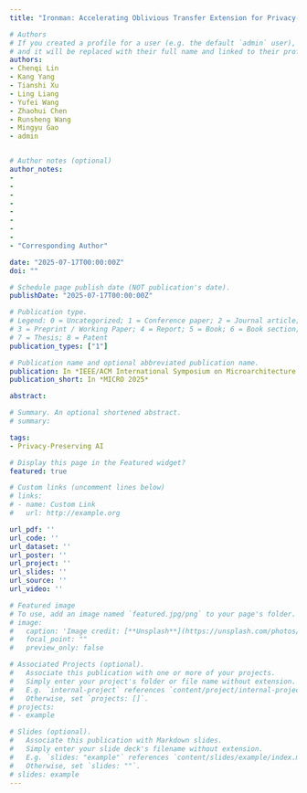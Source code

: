 ```yaml
---
title: "Ironman: Accelerating Oblivious Transfer Extension for Privacy-Preserving AI with Near-Memory Processing"

# Authors
# If you created a profile for a user (e.g. the default `admin` user), write the username (folder name) here 
# and it will be replaced with their full name and linked to their profile.
authors:
- Chenqi Lin
- Kang Yang
- Tianshi Xu
- Ling Liang
- Yufei Wang
- Zhaohui Chen
- Runsheng Wang
- Mingyu Gao
- admin


# Author notes (optional)
author_notes:
-
-
-
-
-
-
-
-
- "Corresponding Author"

date: "2025-07-17T00:00:00Z"
doi: ""

# Schedule page publish date (NOT publication's date).
publishDate: "2025-07-17T00:00:00Z"

# Publication type.
# Legend: 0 = Uncategorized; 1 = Conference paper; 2 = Journal article;
# 3 = Preprint / Working Paper; 4 = Report; 5 = Book; 6 = Book section;
# 7 = Thesis; 8 = Patent
publication_types: ["1"]

# Publication name and optional abbreviated publication name.
publication: In *IEEE/ACM International Symposium on Microarchitecture (MICRO)*
publication_short: In *MICRO 2025*

abstract: 

# Summary. An optional shortened abstract.
# summary: 

tags: 
- Privacy-Preserving AI

# Display this page in the Featured widget?
featured: true

# Custom links (uncomment lines below)
# links:
# - name: Custom Link
#   url: http://example.org

url_pdf: ''
url_code: ''
url_dataset: ''
url_poster: ''
url_project: ''
url_slides: ''
url_source: ''
url_video: ''

# Featured image
# To use, add an image named `featured.jpg/png` to your page's folder. 
# image:
#   caption: 'Image credit: [**Unsplash**](https://unsplash.com/photos/pLCdAaMFLTE)'
#   focal_point: ""
#   preview_only: false

# Associated Projects (optional).
#   Associate this publication with one or more of your projects.
#   Simply enter your project's folder or file name without extension.
#   E.g. `internal-project` references `content/project/internal-project/index.md`.
#   Otherwise, set `projects: []`.
# projects:
# - example

# Slides (optional).
#   Associate this publication with Markdown slides.
#   Simply enter your slide deck's filename without extension.
#   E.g. `slides: "example"` references `content/slides/example/index.md`.
#   Otherwise, set `slides: ""`.
# slides: example
---
```


